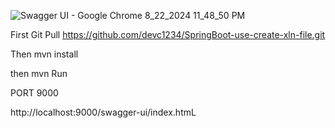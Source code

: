 ![Swagger UI - Google Chrome 8_22_2024 11_48_50 PM](https://github.com/user-attachments/assets/24dd19d4-1784-4462-91bc-1edc0b5acf14)



First Git Pull https://github.com/devc1234/SpringBoot-use-create-xln-file.git



Then mvn install 



then mvn Run

PORT 9000



http://localhost:9000/swagger-ui/index.htmL

